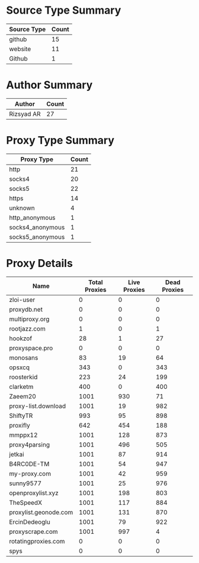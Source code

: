 # Source Type Summary

| Source Type | Count |
|-------------|-------|
| github | 15 |
| website | 11 |
| Github | 1 |


# Author Summary

| Author | Count |
|--------|-------|
| Rizsyad AR | 27 |


# Proxy Type Summary

| Proxy Type | Count |
|------------|-------|
| http | 21 |
| socks4 | 20 |
| socks5 | 22 |
| https | 14 |
| unknown | 4 |
| http_anonymous | 1 |
| socks4_anonymous | 1 |
| socks5_anonymous | 1 |


# Proxy Details

| Name | Total Proxies | Live Proxies | Dead Proxies |
|------|---------------|--------------|---------------|
| zloi-user | 0 | 0 | 0 |
| proxydb.net | 0 | 0 | 0 |
| multiproxy.org | 0 | 0 | 0 |
| rootjazz.com | 1 | 0 | 1 |
| hookzof | 28 | 1 | 27 |
| proxyspace.pro | 0 | 0 | 0 |
| monosans | 83 | 19 | 64 |
| opsxcq | 343 | 0 | 343 |
| roosterkid | 223 | 24 | 199 |
| clarketm | 400 | 0 | 400 |
| Zaeem20 | 1001 | 930 | 71 |
| proxy-list.download | 1001 | 19 | 982 |
| ShiftyTR | 993 | 95 | 898 |
| proxifly | 642 | 454 | 188 |
| mmppx12 | 1001 | 128 | 873 |
| proxy4parsing | 1001 | 496 | 505 |
| jetkai | 1001 | 87 | 914 |
| B4RC0DE-TM | 1001 | 54 | 947 |
| my-proxy.com | 1001 | 42 | 959 |
| sunny9577 | 1001 | 25 | 976 |
| openproxylist.xyz | 1001 | 198 | 803 |
| TheSpeedX | 1001 | 117 | 884 |
| proxylist.geonode.com | 1001 | 131 | 870 |
| ErcinDedeoglu | 1001 | 79 | 922 |
| proxyscrape.com | 1001 | 997 | 4 |
| rotatingproxies.com | 0 | 0 | 0 |
| spys | 0 | 0 | 0 |
